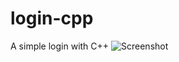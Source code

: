 # login-cpp
A simple login with C++
![Screenshot](https://github.com/alex-h4cker/login-cpp/assets/130258074/9498d71e-52bc-48a6-b186-c02a6e9a513f)

